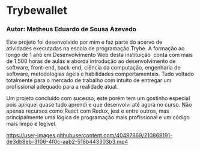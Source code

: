 # Trybewallet
### Autor: Matheus Eduardo de Sousa Azevedo

Este projeto foi desenvolvido por mim e faz parte do acervo de atividades executadas na escola de programação Trybe. A formação ao longo de 1 ano em Desenvolvimento Web desta instituição  conta com mais de 1.500 horas de aulas e aborda introdução ao desenvolvimento de software, front-end, back-end, ciência da computação, engenharia de software, metodologias ágeis e habilidades comportamentais. Tudo voltado totalmente para o mercado de trabalho com intuito de entregar um profissional adequado para a realidade atual. 

Um projeto concluído com sucesso, este porém tem um gostinho especial pois apliquei quase tudo aprendi e que desenvolvi até agora no curso. Não apenas recursos como React com Redux, jest e entre outros, mas principalmente uma lógica de programação mais profissional e um código mais limpo e legível.

https://user-images.githubusercontent.com/40497869/210869191-de3db8eb-3106-4f0c-aab2-518b443303b3.mp4

